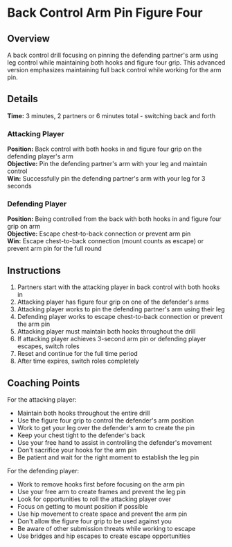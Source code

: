 # Back Control Arm Pin Figure Four

## Overview
A back control drill focusing on pinning the defending partner's arm using leg control while maintaining both hooks and figure four grip. This advanced version emphasizes maintaining full back control while working for the arm pin.

## Details
**Time:** 3 minutes, 2 partners or 6 minutes total - switching back and forth

### Attacking Player
**Position:** Back control with both hooks in and figure four grip on the defending player's arm  
**Objective:** Pin the defending partner's arm with your leg and maintain control  
**Win:** Successfully pin the defending partner's arm with your leg for 3 seconds  

### Defending Player
**Position:** Being controlled from the back with both hooks in and figure four grip on arm  
**Objective:** Escape chest-to-back connection or prevent arm pin  
**Win:** Escape chest-to-back connection (mount counts as escape) or prevent arm pin for the full round  

## Instructions
1. Partners start with the attacking player in back control with both hooks in
2. Attacking player has figure four grip on one of the defender's arms
3. Attacking player works to pin the defending partner's arm using their leg
4. Defending player works to escape chest-to-back connection or prevent the arm pin
5. Attacking player must maintain both hooks throughout the drill
6. If attacking player achieves 3-second arm pin or defending player escapes, switch roles
7. Reset and continue for the full time period
8. After time expires, switch roles completely

## Coaching Points
For the attacking player:
- Maintain both hooks throughout the entire drill
- Use the figure four grip to control the defender's arm position
- Work to get your leg over the defender's arm to create the pin
- Keep your chest tight to the defender's back
- Use your free hand to assist in controlling the defender's movement
- Don't sacrifice your hooks for the arm pin
- Be patient and wait for the right moment to establish the leg pin

For the defending player:
- Work to remove hooks first before focusing on the arm pin
- Use your free arm to create frames and prevent the leg pin
- Look for opportunities to roll the attacking player over
- Focus on getting to mount position if possible
- Use hip movement to create space and prevent the arm pin
- Don't allow the figure four grip to be used against you
- Be aware of other submission threats while working to escape
- Use bridges and hip escapes to create escape opportunities

